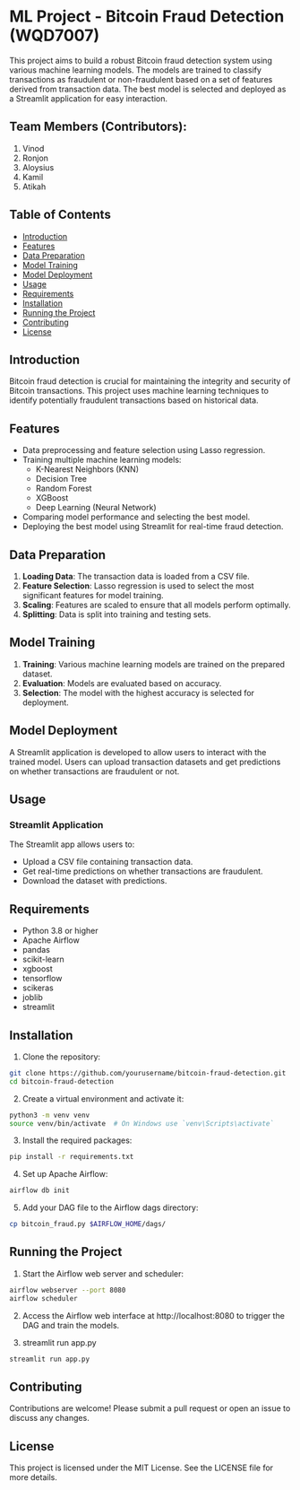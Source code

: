 # ML Project - Bitcoin Fraud Detection (WQD7007)

This project aims to build a robust Bitcoin fraud detection system using various machine learning models. The models are trained to classify transactions as fraudulent or non-fraudulent based on a set of features derived from transaction data. The best model is selected and deployed as a Streamlit application for easy interaction.

## Team Members (Contributors):

1. Vinod
2. Ronjon
3. Aloysius
4. Kamil
5. Atikah

## Table of Contents

- [Introduction](#introduction)
- [Features](#features)
- [Data Preparation](#data-preparation)
- [Model Training](#model-training)
- [Model Deployment](#model-deployment)
- [Usage](#usage)
- [Requirements](#requirements)
- [Installation](#installation)
- [Running the Project](#running-the-project)
- [Contributing](#contributing)
- [License](#license)

## Introduction

Bitcoin fraud detection is crucial for maintaining the integrity and security of Bitcoin transactions. This project uses machine learning techniques to identify potentially fraudulent transactions based on historical data.

## Features

- Data preprocessing and feature selection using Lasso regression.
- Training multiple machine learning models:
  - K-Nearest Neighbors (KNN)
  - Decision Tree
  - Random Forest
  - XGBoost
  - Deep Learning (Neural Network)
- Comparing model performance and selecting the best model.
- Deploying the best model using Streamlit for real-time fraud detection.

## Data Preparation

1. **Loading Data**: The transaction data is loaded from a CSV file.
2. **Feature Selection**: Lasso regression is used to select the most significant features for model training.
3. **Scaling**: Features are scaled to ensure that all models perform optimally.
4. **Splitting**: Data is split into training and testing sets.

## Model Training

1. **Training**: Various machine learning models are trained on the prepared dataset.
2. **Evaluation**: Models are evaluated based on accuracy.
3. **Selection**: The model with the highest accuracy is selected for deployment.

## Model Deployment

A Streamlit application is developed to allow users to interact with the trained model. Users can upload transaction datasets and get predictions on whether transactions are fraudulent or not.

## Usage

### Streamlit Application

The Streamlit app allows users to:

- Upload a CSV file containing transaction data.
- Get real-time predictions on whether transactions are fraudulent.
- Download the dataset with predictions.

## Requirements

- Python 3.8 or higher
- Apache Airflow
- pandas
- scikit-learn
- xgboost
- tensorflow
- scikeras
- joblib
- streamlit

## Installation

1. Clone the repository:
```bash
git clone https://github.com/yourusername/bitcoin-fraud-detection.git
cd bitcoin-fraud-detection
```

2. Create a virtual environment and activate it:
```bash
python3 -m venv venv
source venv/bin/activate  # On Windows use `venv\Scripts\activate`
```

3. Install the required packages:
```bash
pip install -r requirements.txt
```

4. Set up Apache Airflow:
```bash
airflow db init
```

5. Add your DAG file to the Airflow dags directory:
```bash
cp bitcoin_fraud.py $AIRFLOW_HOME/dags/
```

## Running the Project

1. Start the Airflow web server and scheduler:
```bash
airflow webserver --port 8080
airflow scheduler
```

2. Access the Airflow web interface at http://localhost:8080 to trigger the DAG and train the models.

3. streamlit run app.py
```bash
streamlit run app.py
```

## Contributing

Contributions are welcome! Please submit a pull request or open an issue to discuss any changes.

## License

This project is licensed under the MIT License. See the LICENSE file for more details.